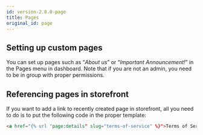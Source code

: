 ```yaml
---
id: version-2.8.0-page
title: Pages
original_id: page
---
```


## Setting up custom pages

You can set up pages such as “_About us_” or “_Important Announcement!_” in the Pages menu in dashboard. Note that if you are not an admin, you need to be in group with proper permissions.


## Referencing pages in storefront

If you want to add a link to recently created page in storefront, all you need to do is to put the following code in the proper template:

```html
<a href="{% url "page:details" slug="terms-of-service" %}">Terms of Service</a>
```